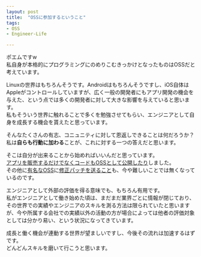 ```yaml
---
layout: post
title:  "OSSに参加するということ"
tags:
- OSS
- Engineer-Life

---
```

ポエムですw  
私自身が本格的にプログラミングにのめりこむきっかけとなったものはOSSだと考えています。

Linuxの世界はもちろんそうです。Androidはもちろんそうですし、iOS自体はAppleがコントロールしていますが、広く一般の開発者にもアプリ開発の機会を与えた、という点では多くの開発者に対して大きな影響を与えていると思います。  
私もそういう世界に触れることで多くを勉強させてもらい、エンジニアとして自身を成長する機会を貰えたと思っています。

そんなたくさんの有志、コニュニティに対して恩返しできることは何だろうか？  
私は**自らも行動に加わる**ことが、これに対する一つの答えだと思います。

そこは自分が出来ることから始めればいいんだと思っています。  
[アプリを販売するだけでなくコードもOSSとして公開したり][APNAssistantProj]しました。  
その他に[有名なOSS][Alamofire]に[修正パッチを送ること][PullReq]も、今や難しいことでは無くなっているのです。

エンジニアとして外部の評価を得る意味でも、もちろん有用です。  
私がエンジニアとして働き始めた頃は、まだまだ業界ごとに情報が閉じており、その世界での実績やエンジニアのスキルを測る方法は限られていたと思いますが、今や所属する会社での実績以外の活動の方が場合によっては他者の評価対象としては分かり易い、という状況になってきています。  

成長と働く機会が連動する世界が望ましいですし、今後その流れは加速するはずです。  
どんどんスキルを磨いて行こうと思います。

[APNAssistantProj]: https://watarusuzuki.github.io/APNAssistant/
[Alamofire]: https://github.com/Alamofire/Alamofire
[PullReq]: https://github.com/Alamofire/Alamofire/pull/1822
